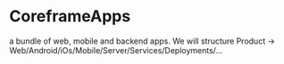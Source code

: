 # CoreframeApps
a bundle of web, mobile and backend apps. We will structure Product -> Web/Android/iOs/Mobile/Server/Services/Deployments/…

